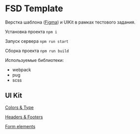 # FSD Template
Верстка шаблона ([Figma](https://www.figma.com/file/MumYcKVk9RkKZEG6dR5E3A/FSD-education-program.-The-2nd-task)) и UIKit в рамках тестового задания.

Установка проекта ```npm i```

Запуск сервера ```npm run start```

Сборка проекта ```npm run build```


Используемые библиотеки:
- webpack
- pug
- scss

## UI Kit
[Colors & Type](http://makysheva.github.io/toxin/build/colors-type.html)

[Headers & Footers](http://makysheva.github.io/toxin/build/header.html)

[Form elements](http://makysheva.github.io/toxin/build/form-elements.html)

<!-- 
## Pages

[Landing](http://makysheva.github.io/fsd/landing.html)

[Registration](http://makysheva.github.io/fsd/registration.html)

[Sign In](http://makysheva.github.io/fsd/sign-in.html)

[Search room](http://makysheva.github.io/fsd/search-room.html)

[Room details](http://makysheva.github.io/fsd/room-details.html) -->
